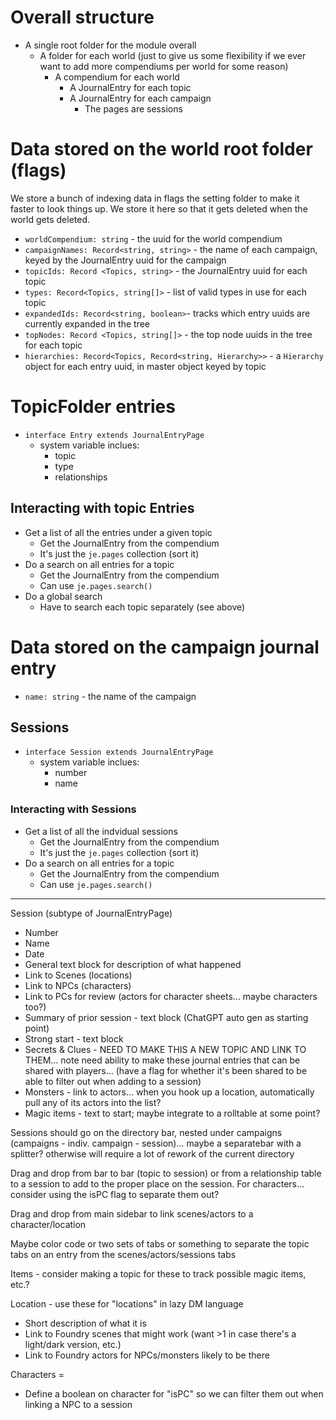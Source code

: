 # Overall structure

* A single root folder for the module overall
  * A folder for each world (just to give us some flexibility if we ever want to add more compendiums per world for some reason)
    * A compendium for each world
      * A JournalEntry for each topic
      * A JournalEntry for each campaign
        * The pages are sessions

# Data stored on the world root folder (flags)

We store a bunch of indexing data in flags the setting folder to make it faster to look things up.  We store it here so that it gets deleted when the world gets deleted.

* `worldCompendium: string` - the uuid for the world compendium 
* `campaignNames: Record<string, string>` - the name of each campaign, keyed by the JournalEntry uuid for the campaign
* `topicIds: Record <Topics, string>` - the JournalEntry uuid for each topic
* `types: Record<Topics, string[]>` - list of valid types in use for each topic 
* `expandedIds: Record<string, boolean>`- tracks which entry uuids are currently expanded in the tree 
* `topNodes: Record <Topics, string[]>` - the top node uuids in the tree for each topic
* `hierarchies: Record<Topics, Record<string, Hierarchy>>` - a `Hierarchy` object for each entry uuid, in master object keyed by topic

# TopicFolder entries

* `interface Entry extends JournalEntryPage`
  * system variable inclues:
    * topic
    * type
    * relationships

## Interacting with topic Entries

* Get a list of all the entries under a given topic
  * Get the JournalEntry from the compendium
  * It's just the `je.pages` collection (sort it)
* Do a search on all entries for a topic
  * Get the JournalEntry from the compendium 
  * Can use `je.pages.search()`
* Do a global search
  * Have to search each topic separately (see above)


# Data stored on the campaign journal entry

* `name: string` - the name of the campaign

## Sessions

* `interface Session extends JournalEntryPage`
  * system variable inclues:
    * number
    * name

### Interacting with Sessions

* Get a list of all the indvidual sessions
  * Get the JournalEntry from the compendium
  * It's just the `je.pages` collection (sort it)
* Do a search on all entries for a topic
  * Get the JournalEntry from the compendium 
  * Can use `je.pages.search()`

-------------------------

Session (subtype of JournalEntryPage)
  - Number
  - Name
  - Date
  - General text block for description of what happened
  - Link to Scenes (locations)
  - Link to NPCs (characters)
  - Link to PCs for review (actors for character sheets... maybe characters too?)
  - Summary of prior session - text block (ChatGPT auto gen as starting point)
  - Strong start - text block
  - Secrets & Clues - NEED TO MAKE THIS A NEW TOPIC AND LINK TO THEM... note need ability to make these journal entries that can be shared with players... (have a flag for whether it's been shared to be able to filter out when adding to a session)
  - Monsters - link to actors... when you hook up a location, automatically pull any of its actors into the list? 
  - Magic items - text to start; maybe integrate to a rolltable at some point?

Sessions should go on the directory bar, nested under campaigns (campaigns - indiv. campaign - session)... maybe a separatebar with a splitter? otherwise will require a lot of rework of the current directory

Drag and drop from bar to bar (topic to session) or from a relationship table to a session to add to the proper place on the session.  For characters... consider using the isPC flag to separate them out?

Drag and drop from main sidebar to link scenes/actors to a character/location

Maybe color code or two sets of tabs or something to separate the topic tabs on an entry from the scenes/actors/sessions tabs

Items - consider making a topic for these to track possible magic items, etc.?

Location - use these for "locations" in lazy DM language
  - Short description of what it is
  - Link to Foundry scenes that might work (want >1 in case there's a light/dark version, etc.)
  - Link to Foundry actors for NPCs/monsters likely to be there

Characters = 
  - Define a boolean on character for "isPC" so we can filter them out when linking a NPC to a session



